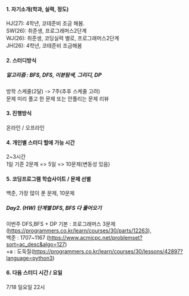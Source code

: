 #### 1. 자기소개(학과, 실력, 정도)   

HJ(27): 4학년, 코테준비 조금 해봄.   
SW(26): 취준생, 프로그래머스2단계   
WJ(26): 취준생, 코딩실력 별로, 프로그래머스2단계   
JH(26): 4학년, 코테준비 조금해봄   

#### 2. 스터디방식 
##### 알고리즘 : BFS, DFS, 이분탐색, 그리디, DP
방학 스케줄(2달) -> 7주(추후 스케줄 고려)  
문제 미리 풀고 한 문제 또는 안풀리는 문제 리뷰       
#### 3. 진행방식   
온라인 / 오프라인
#### 4. 개인별 스터디 할애 가능 시간   
2~3시간   
1일 기준 2문제 => 5일 => 10문제(변동성 있음)
#### 5. 코딩프로그램 학습사이트 / 문제 선별   
백준, 가장 많이 푼 문제, 10문제   
##### Day2. (HW) 단계별 DFS, BFS 다 풀어오기
이번주 DFS,BFS + DP
기본 : 프로그래머스 3문제(https://programmers.co.kr/learn/courses/30/parts/12263),    
백준 : 1707~1167 (https://www.acmicpc.net/problemset?sort=ac_desc&algo=127)   
    +a : 도둑질(https://programmers.co.kr/learn/courses/30/lessons/42897?language=python3)
#### 6. 다음 스터디 시간 / 요일
7/18 일요일 22시   
